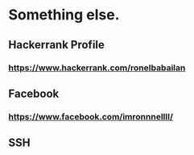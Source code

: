 # Something else.

## Hackerrank Profile

### https://www.hackerrank.com/ronelbabailan

## Facebook

### https://www.facebook.com/imronnnellll/

## SSH
